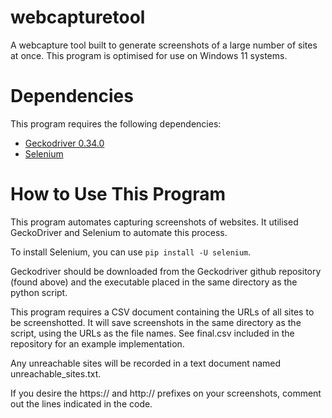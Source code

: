 # webcapturetool
A webcapture tool built to generate screenshots of a large number of sites at once.
This program is optimised for use on Windows 11 systems.

# Dependencies
This program requires the following dependencies:
- [Geckodriver 0.34.0](https://github.com/mozilla/geckodriver/releases/tag/v0.34.0)
- [Selenium](https://github.com/SeleniumHQ/selenium)

# How to Use This Program
This program automates capturing screenshots of websites. It utilised GeckoDriver and Selenium to automate this process.

To install Selenium, you can use ``pip install -U selenium``.

Geckodriver should be downloaded from the Geckodriver github repository (found above) and the executable placed in the same directory as the python script.

This program requires a CSV document containing the URLs of all sites to be screenshotted. 
It will save screenshots in the same directory as the script, using the URLs as the file names. See final.csv included in the repository for an example implementation.

Any unreachable sites will be recorded in a text document named unreachable_sites.txt.

If you desire the https:// and http:// prefixes on your screenshots, comment out the lines indicated in the code.
